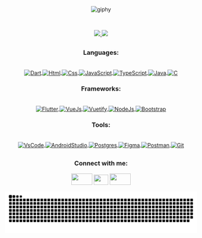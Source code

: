 <div align="center">
  
  ![giphy](https://user-images.githubusercontent.com/62398226/166610737-f3db3c82-d86c-40be-b367-35501952f3c8.gif)
  	
</div>
  
  ##
  <br>
  
<div align="center">
  <div>
    <a href="https://github.com/eduardoviega">
      <img height="180em" src="https://github-readme-stats.vercel.app/api?username=eduardoviega&show_icons=true&theme=github_dark&include_all_commits=true&count_private=true"/>
      <img height="180em" src="https://github-readme-stats.vercel.app/api/top-langs/?username=eduardoviega&hide=python,handlebars,c,typescript,swift,kotlin,objective-c,shell,blade&layout=compact&langs_count=9&theme=github_dark"/>
    </a>
  </div>
    
  ##
    
  <h3>Languages:</h3>  
  <div><br>
    <a href="https://github.com/eduardoviega">
      <img align="center" alt="Dart" height="30" width="40" src="https://cdn.jsdelivr.net/gh/devicons/devicon/icons/dart/dart-original.svg">
      <img align="center" alt="Html" height="30" width="40" src="https://cdn.jsdelivr.net/gh/devicons/devicon/icons/html5/html5-plain.svg">
      <img align="center" alt="Css" height="30" width="40" src="https://cdn.jsdelivr.net/gh/devicons/devicon/icons/css3/css3-plain.svg">
      <img align="center" alt="JavaScript" height="30" width="40" src="https://cdn.jsdelivr.net/gh/devicons/devicon/icons/javascript/javascript-original.svg">
      <img align="center" alt="TypeScript" height="30" width="40" src="https://cdn.jsdelivr.net/gh/devicons/devicon/icons/typescript/typescript-plain.svg">
      <img align="center" alt="Java" height="32" width="40" src="https://cdn.jsdelivr.net/gh/devicons/devicon/icons/java/java-original.svg">
      <img align="center" alt="C" height="35" width="40" src="https://cdn.jsdelivr.net/gh/devicons/devicon/icons/c/c-line.svg">
    </a>
  </div>
  
  <h3>Frameworks:</h3>  
  <div><br>
    <a href="https://github.com/eduardoviega">
      <img align="center" alt="Flutter" height="32" width="40" src="https://cdn.jsdelivr.net/gh/devicons/devicon/icons/flutter/flutter-original.svg"> 
      <img align="center" alt="VueJs" height="35" width="40" src="https://cdn.jsdelivr.net/gh/devicons/devicon/icons/vuejs/vuejs-original.svg">
      <img align="center" alt="Vuetify" height="34" width="45" src="https://cdn.jsdelivr.net/gh/devicons/devicon/icons/vuetify/vuetify-original.svg">
      <img align="center" alt="NodeJs" height="35" width="40" src="https://cdn.jsdelivr.net/gh/devicons/devicon/icons/nodejs/nodejs-original.svg">
      <img align="center" alt="Bootstrap" height="38" width="45" src="https://cdn.jsdelivr.net/gh/devicons/devicon/icons/bootstrap/bootstrap-plain.svg">
    </a>
  </div>
  
  <h3>Tools:</h3>  
  <div><br>
    <a href="https://github.com/eduardoviega">
      <img align="center" alt="VsCode" height="30" width="45" src="https://cdn.jsdelivr.net/gh/devicons/devicon/icons/vscode/vscode-original.svg" />
      <img align="center" alt="AndroidStudio" height="30" width="45" src="https://cdn.jsdelivr.net/gh/devicons/devicon/icons/androidstudio/androidstudio-original.svg" />
      <img align="center" alt="Postgres" height="35" width="40" src="https://cdn.jsdelivr.net/gh/devicons/devicon/icons/postgresql/postgresql-plain.svg">
      <img align="center" alt="Figma" height="30" width="45" src="https://cdn.jsdelivr.net/gh/devicons/devicon/icons/figma/figma-original.svg">
      <img align="center" alt="Postman" height="30" width="30" src="https://user-images.githubusercontent.com/62398226/177898358-7d76dc0c-4e21-4d46-8c56-8b7bbd5d0035.png"> 
      <img align="center" alt="Git" height="30" width="50" src="https://camo.githubusercontent.com/b7ea09b0c030ae14623cfc3a52ab3ee0d07e0259a1b230139e65ba00454327c9/68747470733a2f2f70726f66696c696e61746f722e7269736861762e6465762f736b696c6c732d6173736574732f6769742d73636d2d69636f6e2e737667">
    </a>
  </div>
  
  ##

  <h3>Connect with me:</h3>  
  <div>
    <a href="https://www.linkedin.com/in/eduardoviega/" rel="noopener"><img src="https://github.com/rahuldkjain/github-profile-readme-generator/blob/master/src/images/icons/Social/linked-in-alt.svg" height="30" width="55" target="_blank"></a>
    <a href = "mailto:eduardoviega12@gmail.com"><img src="https://user-images.githubusercontent.com/5141132/50740364-7ea80880-1217-11e9-8faf-2348e31beedd.png" height="27" width="38" target="_blank"></a> 
    <a href="https://www.instagram.com/eduardooviega/" rel="noopener"><img src="https://github.com/rahuldkjain/github-profile-readme-generator/blob/master/src/images/icons/Social/instagram.svg" height="30" width="55" target="_blank"></a>
  </div>
  
  ![snake gif](https://github.com/EduardoViega/EduardoViega/blob/output/github-contribution-grid-snake.svg)
  
</div>
